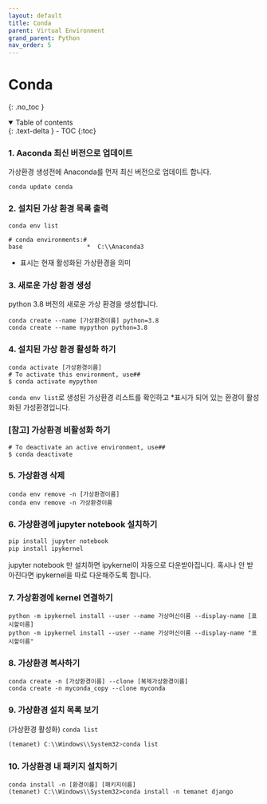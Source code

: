 ```yaml
---
layout: default
title: Conda
parent: Virtual Environment
grand_parent: Python
nav_order: 5
---
```


# Conda

{: .no_toc }

<details open markdown="block">
  <summary>
    Table of contents
  </summary>
  {: .text-delta }
- TOC
{:toc}
</details>

<!------------------------------------ STEP ------------------------------------>



### 1. Aaconda 최신 버전으로 업데이트

가상환경 생성전에 Anaconda를 먼저 최신 버전으로 업데이트 합니다.

```
conda update conda
```

### 2. 설치된 가상 환경 목록 출력

```
conda env list

# conda environments:#
base                  *  C:\\Anaconda3
```

- 표시는 현재 활성화된 가상환경을 의미

### 3. 새로운 가상 환경 생성

python 3.8 버전의 새로운 가상 환경을 생성합니다.

```
conda create --name [가상환경이름] python=3.8
conda create --name mypython python=3.8
```

### 4. 설치된 가상 환경 활성화 하기

```
conda activate [가상환경이름]
# To activate this environment, use##     
$ conda activate mypython
```

`conda env list`로 생성된 가상환경 리스트를 확인하고 *표시가 되어 있는 환경이 활성화된 가성환경입니다.

### [참고] 가상환경 비활성화 하기

```
# To deactivate an active environment, use##     
$ conda deactivate
```

### 5.  가상환경 삭제

```
conda env remove -n [가상환경이름]
conda env remove -n 가상환경이름
```

### 6.  가상환경에 jupyter notebook 설치하기

```jsx
pip install jupyter notebook
pip install ipykernel
```

jupyter notebook 만 설치하면 ipykernel이 자동으로 다운받아집니다. 혹시나 안 받아진다면 ipykernel을 따로 다운해주도록 합니다.

### 7.  가상환경에 kernel 연결하기

```
python -m ipykernel install --user --name 가상머신이름 --display-name [표시할이름]
python -m ipykernel install --user --name 가상머신이름 --display-name "표시할이름"
```

### 8. 가상환경 복사하기

```
conda create -n [가상환경이름] --clone [복제가상환경이름]
conda create -n myconda_copy --clone myconda
```

### 9. 가상환경 설치 목록 보기

(가상환경 활성화) `conda list`

```jsx
(temanet) C:\\Windows\\System32>conda list
```

### 10. 가상환경 내 패키지 설치하기

```
conda install -n [환경이름] [패키지이름]
(temanet) C:\\Windows\\System32>conda install -n temanet django
```